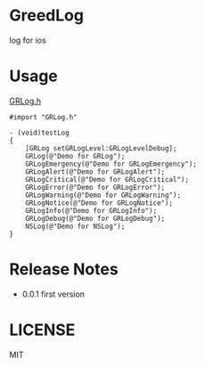 # GreedLog
log for ios
# Usage
[GRLog.h](https://github.com/greedlab/GreedLog/blob/master/GreedLog/GRLog.h)

```objc
#import "GRLog.h"

- (void)testLog
{
    [GRLog setGRLogLevel:GRLogLevelDebug];
    GRLog(@"Demo for GRLog");
    GRLogEmergency(@"Demo for GRLogEmergency");
    GRLogAlert(@"Demo for GRLogAlert");
    GRLogCritical(@"Demo for GRLogCritical");
    GRLogError(@"Demo for GRLogError");
    GRLogWarning(@"Demo for GRLogWarning");
    GRLogNotice(@"Demo for GRLogNotice");
    GRLogInfo(@"Demo for GRLogInfo");
    GRLogDebug(@"Demo for GRLogDebug");
    NSLog(@"Demo for NSLog");
}

```

# Release Notes
* 0.0.1 first version

# LICENSE
MIT
